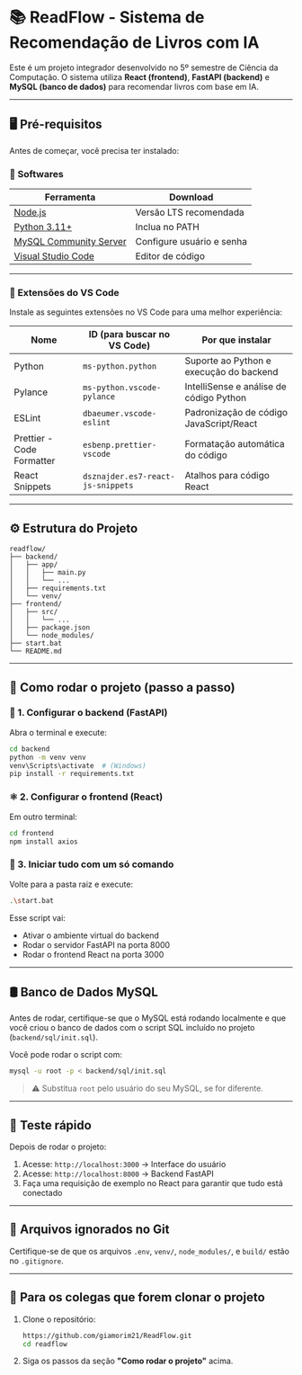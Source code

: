 # 📚 ReadFlow - Sistema de Recomendação de Livros com IA

Este é um projeto integrador desenvolvido no 5º semestre de Ciência da Computação. O sistema utiliza **React (frontend)**, **FastAPI (backend)** e **MySQL (banco de dados)** para recomendar livros com base em IA.

---

## 🖥️ Pré-requisitos

Antes de começar, você precisa ter instalado:

### 🔧 Softwares

| Ferramenta | Download |
|-----------|----------|
| [Node.js](https://nodejs.org/) | Versão LTS recomendada |
| [Python 3.11+](https://www.python.org/downloads/) | Inclua no PATH |
| [MySQL Community Server](https://dev.mysql.com/downloads/mysql/) | Configure usuário e senha |
| [Visual Studio Code](https://code.visualstudio.com/) | Editor de código |

---

### 🧩 Extensões do VS Code

Instale as seguintes extensões no VS Code para uma melhor experiência:

| Nome | ID (para buscar no VS Code) | Por que instalar |
|------|-----------------------------|------------------|
| Python | `ms-python.python` | Suporte ao Python e execução do backend |
| Pylance | `ms-python.vscode-pylance` | IntelliSense e análise de código Python |
| ESLint | `dbaeumer.vscode-eslint` | Padronização de código JavaScript/React |
| Prettier - Code Formatter | `esbenp.prettier-vscode` | Formatação automática do código |
| React Snippets | `dsznajder.es7-react-js-snippets` | Atalhos para código React |

---

## ⚙️ Estrutura do Projeto

```
readflow/
├── backend/
│   ├── app/
│   │   ├── main.py
│   │   └── ...
│   ├── requirements.txt
│   └── venv/
├── frontend/
│   ├── src/
│   │   └── ...
│   ├── package.json
│   └── node_modules/
├── start.bat
└── README.md
```

---

## 🚀 Como rodar o projeto (passo a passo)

### 🐍 1. Configurar o backend (FastAPI)

Abra o terminal e execute:

```bash
cd backend
python -m venv venv
venv\Scripts\activate  # (Windows)
pip install -r requirements.txt
```

### ⚛️ 2. Configurar o frontend (React)

Em outro terminal:

```bash
cd frontend
npm install axios
```

### 🔁 3. Iniciar tudo com um só comando

Volte para a pasta raiz e execute:

```bash
.\start.bat
```

Esse script vai:

- Ativar o ambiente virtual do backend
- Rodar o servidor FastAPI na porta 8000
- Rodar o frontend React na porta 3000

---

## 🛢️ Banco de Dados MySQL

Antes de rodar, certifique-se que o MySQL está rodando localmente e que você criou o banco de dados com o script SQL incluído no projeto (`backend/sql/init.sql`).

Você pode rodar o script com:

```bash
mysql -u root -p < backend/sql/init.sql
```

> ⚠️ Substitua `root` pelo usuário do seu MySQL, se for diferente.

---

## 🧪 Teste rápido

Depois de rodar o projeto:

1. Acesse: `http://localhost:3000` → Interface do usuário
2. Acesse: `http://localhost:8000` → Backend FastAPI
3. Faça uma requisição de exemplo no React para garantir que tudo está conectado

---

## 📂 Arquivos ignorados no Git

Certifique-se de que os arquivos `.env`, `venv/`, `node_modules/`, e `build/` estão no `.gitignore`.

---

## 👥 Para os colegas que forem clonar o projeto

1. Clone o repositório:
   ```bash
   https://github.com/giamorim21/ReadFlow.git
   cd readflow
   ```

2. Siga os passos da seção **"Como rodar o projeto"** acima.
